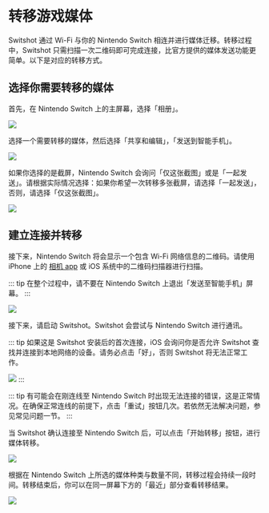 # 转移游戏媒体

Switshot 通过 Wi-Fi 与你的 Nintendo Switch 相连并进行媒体迁移。转移过程中，Switshot 只需扫描一次二维码即可完成连接，比官方提供的媒体发送功能更简单。以下是对应的转移方式。

## 选择你需要转移的媒体

首先，在 Nintendo Switch 上的主屏幕，选择「相册」。

![](https://i.loli.net/2021/09/16/ogJxvRCPr8b2nOD.jpg)

选择一个需要转移的媒体，然后选择「共享和编辑」，「发送到智能手机」。

![](https://i.loli.net/2021/09/16/LtpRsoXQnh1eC7z.jpg)

如果你选择的是截屏，Nintendo Switch 会询问「仅这张截图」或是「一起发送」。请根据实际情况选择：如果你希望一次转移多张截屏，请选择「一起发送」，否则，请选择「仅这张截图」。

![](https://i.loli.net/2021/09/16/4aCVrxtTRIZpBM1.png)

## 建立连接并转移

接下来，Nintendo Switch 将会显示一个包含 Wi-Fi 网络信息的二维码。请使用 iPhone 上的 [相机 app](https://support.apple.com/zh-cn/HT208843) 或 iOS 系统中的二维码扫描器进行扫描。

::: tip
在整个过程中，请不要在 Nintendo Switch 上退出「发送至智能手机」屏幕。
:::

![](https://i.loli.net/2021/09/16/lQDj2y1wSVoUkHz.png)

接下来，请启动 Switshot。Switshot 会尝试与 Nintendo Switch 进行通讯。

::: tip
如果这是 Switshot 安装后的首次连接，iOS 会询问你是否允许 Switshot 查找并连接到本地网络的设备。请务必点击「好」，否则 Switshot 将无法正常工作。

![](/images/zh-cn/local-network-alert.png)
:::

::: tip
有可能会在刚连线至 Nintendo Switch 时出现无法连接的错误，这是正常情况。在确保正常连线的前提下，点击「重试」按钮几次。若依然无法解决问题，参见常见问题一节。
:::

当 Switshot 确认连接至 Nintendo Switch 后，可以点击「开始转移」按钮，进行媒体转移。

![](/images/zh-cn/connected-screen.png)

根据在 Nintendo Switch 上所选的媒体种类与数量不同，转移过程会持续一段时间。转移结束后，你可以在同一屏幕下方的「最近」部分查看转移结果。

![](/images/zh-cn/transfer-ended.png)